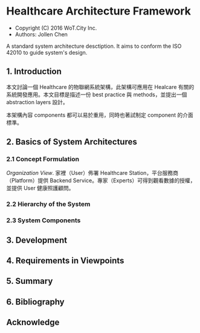 # Healthcare Architecture Framework

* Copyright (C) 2016 WoT.City Inc.
* Authors: Jollen Chen

A standard system architecture desctiption. It aims to conform the ISO 42010 to guide system's design.

## 1. Introduction

本文討論一個 Healthcare 的物聯網系統架構，此架構可應用在 Healcare 有關的系統開發應用。本文目標是描述一份 best practice 與 methods，並提出一個 abstraction layers 設計。

本架構內容 components 都可以易於重用，同時也著試制定 component 的介面標準。

## 2. Basics of System Architectures

### 2.1 Concept Formulation

*Organization View*. 家裡（User）佈署 Healthcare Station，平台服務商（Platform）提供 Backend Service。專家（Experts）可得到觀看數據的授權，並提供 User 健康照護顧問。

### 2.2 Hierarchy of the System
### 2.3 System Components

## 3. Development

## 4. Requirements in Viewpoints

## 5. Summary

## 6. Bibliography

## Acknowledge


